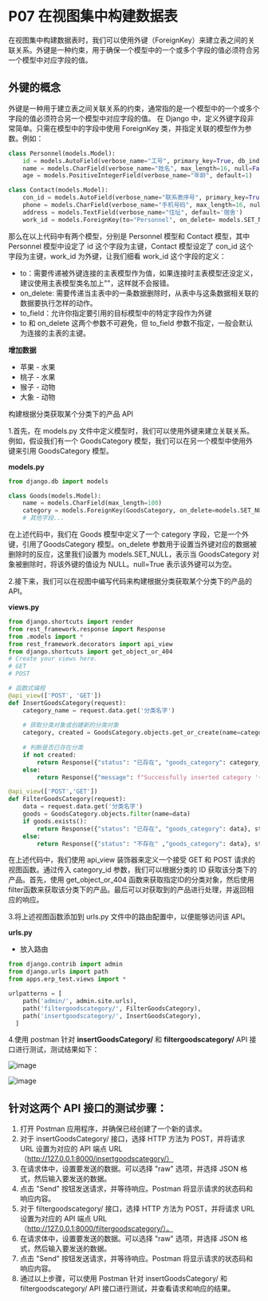 # P07 在视图集中构建数据表

在视图集中构建数据表时，我们可以使用外键（ForeignKey）来建立表之间的关联关系。外键是一种约束，用于确保一个模型中的一个或多个字段的值必须符合另一个模型中对应字段的值。

## **外键的概念**
外键是一种用于建立表之间关联关系的约束，通常指的是一个模型中的一个或多个字段的值必须符合另一个模型中对应字段的值。
在 Django 中，定义外键字段非常简单。只需在模型中的字段中使用 ForeignKey 类，并指定关联的模型作为参数。例如：

```python
class Personnel(models.Model):
    id = models.AutoField(verbose_name="工号", primary_key=True, db_index=True)
    name = models.CharField(verbose_name="姓名", max_length=16, null=False)
    age = models.PositiveIntegerField(verbose_name="年龄", default=1)

class Contact(models.Model):
    con_id = models.AutoField(verbose_name="联系表序号", primary_key=True)
    phone = models.CharField(verbose_name="手机号码", max_length=16, null=False)
    address = models.TextField(verbose_name="住址", default='宿舍')
    work_id = models.ForeignKey(to="Personnel", on_delete= models.SET_NULL, null=True)
```
那么在以上代码中有两个模型，分别是 Personnel 模型和 Contact 模型，其中 Personnel 模型中设定了 id 这个字段为主键，Contact 模型设定了 con_id 这个字段为主键，work_id 为外键，让我们细看 work_id 这个字段的定义：

- to：需要传递被外键连接的主表模型作为值，如果连接时主表模型还没定义，建议使用主表模型类名加上""，这样就不会报错。
- on_delete: 需要传递当主表中的一条数据删除时，从表中与这条数据相关联的数据要执行怎样的动作。
- to_field：允许你指定要引用的目标模型中的特定字段作为外键
- to 和 on_delete 这两个参数不可避免，但 to_field 参数不指定，一般会默认为连接的主表的主键。

**增加数据** 
* 苹果 - 水果
* 桃子 - 水果
* 猴子 - 动物
* 大象 - 动物
  
构建根据分类获取某个分类下的产品 API

1.首先，在 models.py 文件中定义模型时，我们可以使用外键来建立关联关系。例如，假设我们有一个  GoodsCategory 模型，我们可以在另一个模型中使用外键来引用 GoodsCategory 模型。
  
  **models.py**
```python
from django.db import models

class Goods(models.Model):
    name = models.CharField(max_length=100)
    category = models.ForeignKey(GoodsCategory, on_delete=models.SET_NULL, related_name='goods_set', null=True, verbose_name='产品分类')
    # 其他字段...

```
在上述代码中，我们在 Goods 模型中定义了一个 category 字段，它是一个外键，引用了GoodsCategory 模型。on_delete 参数用于设置当外键对应的数据被删除时的反应，这里我们设置为 models.SET_NULL，表示当 GoodsCategory 对象被删除时，将该外键的值设为 NULL。null=True 表示该外键可以为空。

2.接下来，我们可以在视图中编写代码来构建根据分类获取某个分类下的产品的 API。
  
  **views.py**
```python
from django.shortcuts import render
from rest_framework.response import Response
from .models import *
from rest_framework.decorators import api_view
from django.shortcuts import get_object_or_404
# Create your views here.
# GET
# POST

# 函数式编程
@api_view(['POST', 'GET'])
def InsertGoodsCategory(request):
    category_name = request.data.get('分类名字')
    
    # 获取分类对象或创建新的分类对象
    category, created = GoodsCategory.objects.get_or_create(name=category_name)
    
    # 判断是否已存在分类
    if not created:
        return Response({"status": "已存在", "goods_category": category_name}, status=200)
    else:
        return Response({"message": f"Successfully inserted category '{category_name}'."})

@api_view(['POST','GET'])
def FilterGoodsCategory(request):
    data = request.data.get('分类名字')
    goods = GoodsCategory.objects.filter(name=data)
    if goods.exists():
        return Response({"status": "已存在", "goods_category": data}, status=200)
    else:
        return Response({"status": "不存在" ,"goods_category": data}, status=404)
```
在上述代码中，我们使用 api_view 装饰器来定义一个接受 GET 和 POST 请求的视图函数。通过传入 category_id 参数，我们可以根据分类的 ID 获取该分类下的产品。首先，使用 get_object_or_404 函数来获取指定ID的分类对象，然后使用filter函数来获取该分类下的产品。最后可以对获取到的产品进行处理，并返回相应的响应。

3.将上述视图函数添加到 urls.py 文件中的路由配置中，以便能够访问该 API。

**urls.py**
* 放入路由
```python
from django.contrib import admin
from django.urls import path
from apps.erp_test.views import *

urlpatterns = [
    path('admin/', admin.site.urls),
    path('filtergoodscategory/', FilterGoodsCategory),
    path('insertgoodscategory/', InsertGoodsCategory),
  ]

```
4.使用 postman 针对 **insertGoodsCategory/** 和 **filtergoodscategory/** API 接口进行测试，测试结果如下：  

![image](assets/2023-08-13_123806.png)

![image](assets/2023-08-13_123838.png)

## 针对这两个 API 接口的测试步骤：
1. 打开 Postman 应用程序，并确保已经创建了一个新的请求。
2. 对于 insertGoodsCategory/ 接口，选择 HTTP 方法为 POST，并将请求 URL 设置为对应的 API 端点 URL（http://127.0.0.1:8000/insertgoodscategory/）
3. 在请求体中，设置要发送的数据。可以选择 "raw" 选项，并选择 JSON 格式，然后输入要发送的数据。
4. 点击 "Send" 按钮发送请求，并等待响应。Postman 将显示请求的状态码和响应内容。
5. 对于 filtergoodscategory/ 接口，选择 HTTP 方法为 POST，并将请求 URL 设置为对应的 API 端点 URL（http://127.0.0.1:8000/filtergoodscategory/）。
6. 在请求体中，设置要发送的数据。可以选择 "raw" 选项，并选择 JSON 格式，然后输入要发送的数据。
7. 点击 "Send" 按钮发送请求，并等待响应。Postman 将显示请求的状态码和响应内容。
8. 通过以上步骤，可以使用 Postman 针对 insertGoodsCategory/ 和 filtergoodscategory/ API 接口进行测试，并查看请求和响应的结果。
